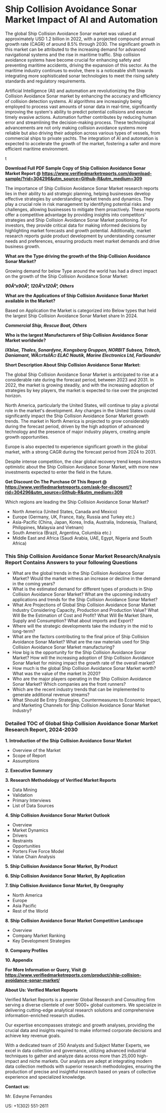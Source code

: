 <meta name="title" content="Global Ship Collision Avoidance Sonar Market Impact of AI and Automation"><meta name="description" content="The global Ship Collision Avoidance Sonar market was valued at approximately USD 1.2 billion in 2022, with a projected compound annual growth rate (CAGR) of around 8.5"><meta name="title" content="Ship Collision Avoidance Sonar Market Size, Share, Scope, Trends, Growth, Opportunities, Analysis, Forecast"><h1>Ship Collision Avoidance Sonar Market Impact of AI and Automation</h1><p>The global Ship Collision Avoidance Sonar market was valued at approximately USD 1.2 billion in 2022, with a projected compound annual growth rate (CAGR) of around 8.5% through 2030. The significant growth in this market can be attributed to the increasing demand for advanced navigational systems and the rise in maritime traffic. Ship collision avoidance systems have become crucial for enhancing safety and preventing maritime accidents, driving the expansion of this sector. As the maritime industry continues to evolve, there is a noticeable shift towards integrating more sophisticated sonar technologies to meet the rising safety standards and regulatory requirements.</p><p>Artificial Intelligence (AI) and automation are revolutionizing the Ship Collision Avoidance Sonar market by enhancing the accuracy and efficiency of collision detection systems. AI algorithms are increasingly being employed to process vast amounts of sonar data in real-time, significantly improving the system's ability to predict potential collisions and execute timely evasive actions. Automation further contributes by reducing human error and streamlining the decision-making process. These technological advancements are not only making collision avoidance systems more reliable but also driving their adoption across various types of vessels, from commercial ships to private yachts. The integration of AI and automation is expected to accelerate the growth of the market, fostering a safer and more efficient maritime environment.</p>t</p><p id="" class=""><strong>Download Full PDF Sample Copy of Ship Collision Avoidance Sonar Market Report @ <a href="https://www.verifiedmarketreports.com/download-sample/?rid=304296&utm_source=Github-R&utm_medium=309" target="_blank">https://www.verifiedmarketreports.com/download-sample/?rid=304296&utm_source=Github-R&utm_medium=309</a></strong></p><p>The importance of&nbsp;Ship Collision Avoidance Sonar Market research reports lies in their ability to aid strategic planning, helping businesses develop effective strategies by understanding market trends and dynamics. They play a crucial role in risk management by identifying potential risks and challenges, allowing businesses to mitigate them proactively. These reports offer a competitive advantage by providing insights into competitors' strategies and Ship Collision Avoidance Sonar Market positioning. For investors, they provide critical data for making informed decisions by highlighting market forecasts and growth potential. Additionally, market research reports guide product development by understanding consumer needs and preferences, ensuring products meet market demands and drive business growth.</p><p><strong>What are the&nbsp;Type driving the growth of the Ship Collision Avoidance Sonar Market?</strong></p><p id="" class="">Growing demand for below Type around the world has had a direct impact on the growth of the Ship Collision Avoidance Sonar Market:</p><em><strong>90Â°x90Â°, 120Â°x120Â°, Others</strong></em></p><strong>What are the&nbsp;Applications&nbsp;of Ship Collision Avoidance Sonar Market available in the Market?</strong></p><p id="" class="">Based on Application the Market is categorized into Below types that held the largest Ship Collision Avoidance Sonar Market share In 2024.</p><em><strong>Commercial Ship, Rescue Boat, Others</strong></em></p><strong>Who is the largest Manufacturers of Ship Collision Avoidance Sonar Market worldwide?</strong></p><p><em><strong>IXblue, Thales, Sonardyne, Kongsberg Gruppen, NORBIT Subsea, Tritech, Daniamant, WÃ¤rtsilÃ¤ ELAC Nautik, Marine Electronics Ltd, FarSounder</strong></em></p><p id="" class=""><strong>Short Description About Ship Collision Avoidance Sonar Market:</strong></p><p>The global Ship Collision Avoidance Sonar Market is anticipated to rise at a considerable rate during the forecast period, between 2023 and 2031. In 2022, the market is growing steadily, and with the increasing adoption of strategies by key players, the market is expected to rise over the projected horizon.</p><p>North America, particularly the United States, will continue to play a pivotal role in the market's development. Any changes in the United States could significantly impact the Ship Collision Avoidance Sonar Market growth trends. The market in North America is projected to grow considerably during the forecast period, driven by the high adoption of advanced technology and the presence of major industry players, creating ample growth opportunities.</p><p>Europe is also expected to experience significant growth in the global market, with a strong CAGR during the forecast period from 2024 to 2031.</p><p>Despite intense competition, the clear global recovery trend keeps investors optimistic about the Ship Collision Avoidance Sonar Market, with more new investments expected to enter the field in the future.</p><p id="" class=""><strong>Get Discount On The Purchase Of This Report @ <a href="https://www.verifiedmarketreports.com/ask-for-discount/?rid=304296&utm_source=Github-R&utm_medium=309" target="_blank">https://www.verifiedmarketreports.com/ask-for-discount/?rid=304296&utm_source=Github-R&utm_medium=309</a></strong></p>Which regions are leading the Ship Collision Avoidance Sonar Market?</p><ul><li>North America (United States, Canada and Mexico)</li><li>Europe (Germany, UK, France, Italy, Russia and Turkey etc.)</li><li>Asia-Pacific (China, Japan, Korea, India, Australia, Indonesia, Thailand, Philippines, Malaysia and Vietnam)</li><li>South America (Brazil, Argentina, Columbia etc.)</li><li>Middle East and Africa (Saudi Arabia, UAE, Egypt, Nigeria and South Africa)</li></ul><h3 id="" class="">This Ship Collision Avoidance Sonar Market Research/Analysis Report Contains Answers to your following Questions</h3><ul><li>What are the global trends in the Ship Collision Avoidance Sonar Market? Would the market witness an increase or decline in the demand in the coming years?</li><li>What is the estimated demand for different types of products in Ship Collision Avoidance Sonar Market? What are the upcoming industry applications and trends for the Ship Collision Avoidance Sonar Market?</li><li>What Are Projections of Global Ship Collision Avoidance Sonar Market Industry Considering Capacity, Production and Production Value? What Will Be the Estimation of Cost and Profit? What Will Be Market Share, Supply and Consumption? What about imports and Export?</li><li>Where will the strategic developments take the industry in the mid to long-term?</li><li>What are the factors contributing to the final price of Ship Collision Avoidance Sonar Market? What are the raw materials used for Ship Collision Avoidance Sonar Market manufacturing?</li><li>How big is the opportunity for the Ship Collision Avoidance Sonar Market? How will the increasing adoption of Ship Collision Avoidance Sonar Market for mining impact the growth rate of the overall market?</li><li>How much is the global Ship Collision Avoidance Sonar Market worth? What was the value of the market In 2020?</li><li>Who are the major players operating in the Ship Collision Avoidance Sonar Market? Which companies are the front runners?</li><li>Which are the recent industry trends that can be implemented to generate additional revenue streams?</li><li>What Should Be Entry Strategies, Countermeasures to Economic Impact, and Marketing Channels for Ship Collision Avoidance Sonar Market Industry?</li></ul><h3 id="" class="">Detailed TOC of Global Ship Collision Avoidance Sonar Market Research Report, 2024-2030</h3><p id="" class=""><strong>1. Introduction of the Ship Collision Avoidance Sonar Market</strong></p><ul><li>Overview of the Market</li><li>Scope of Report</li><li>Assumptions</li></ul><p id="" class=""><strong>2. Executive Summary</strong></p><p id="" class=""><strong>3. Research Methodology of Verified Market Reports</strong></p><ul><li>Data Mining</li><li>Validation</li><li>Primary Interviews</li><li>List of Data Sources</li></ul><p id="" class=""><strong>4. Ship Collision Avoidance Sonar Market Outlook</strong></p><ul><li>Overview</li><li>Market Dynamics</li><li>Drivers</li><li>Restraints</li><li>Opportunities</li><li>Porters Five Force Model</li><li>Value Chain Analysis</li></ul><p id="" class=""><strong>5. Ship Collision Avoidance Sonar Market, By Product</strong></p><p id="" class=""><strong>6. Ship Collision Avoidance Sonar Market, By Application</strong></p><p id="" class=""><strong>7. Ship Collision Avoidance Sonar Market, By Geography</strong></p><ul><li>North America</li><li>Europe</li><li>Asia Pacific</li><li>Rest of the World</li></ul><p id="" class=""><strong>8. Ship Collision Avoidance Sonar Market Competitive Landscape</strong></p><ul><li>Overview</li><li>Company Market Ranking</li><li>Key Development Strategies</li></ul><p id="" class=""><strong>9. Company Profiles</strong></p><p id="" class=""><strong>10. Appendix</strong></p><p id="" class=""><strong>For More Information or Query, Visit @ <a href="https://www.verifiedmarketreports.com/product/ship-collision-avoidance-sonar-market/" target="_blank">https://www.verifiedmarketreports.com/product/ship-collision-avoidance-sonar-market/</a></strong></p><p id="" class=""><strong>About Us: Verified Market Reports</strong></p><p id="" class="">Verified Market Reports is a premier Global Research and Consulting firm serving a diverse clientele of over 5000+ global customers. We specialize in delivering cutting-edge analytical research solutions and comprehensive information-enriched research studies.</p><p id="" class="">Our expertise encompasses strategic and growth analyses, providing the crucial data and insights required to make informed corporate decisions and achieve key revenue goals.</p><p id="" class="">With a dedicated team of 250 Analysts and Subject Matter Experts, we excel in data collection and governance, utilizing advanced industrial techniques to gather and analyze data across more than 25,000 high-impact and niche markets. Our analysts are adept at integrating modern data collection methods with superior research methodologies, ensuring the production of precise and insightful research based on years of collective experience and specialized knowledge.</p><p id="" class=""><strong>Contact us:</strong></p><p id="" class="">Mr. Edwyne Fernandes</p><p id="" class="">US: +1(302) 551-2611</p>